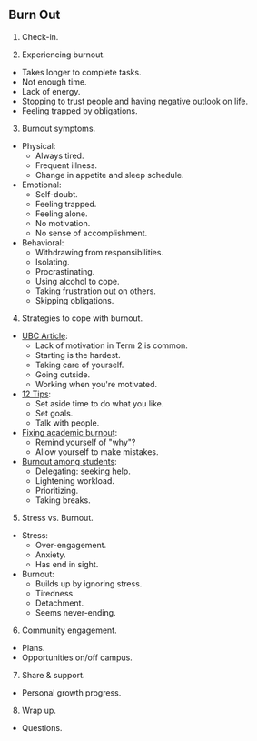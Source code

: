 ## Burn Out

1. Check-in.

2. Experiencing burnout.
- Takes longer to complete tasks.
- Not enough time.
- Lack of energy.
- Stopping to trust people and having negative outlook on life.
- Feeling trapped by obligations.

3. Burnout symptoms.
- Physical:
    * Always tired.
    * Frequent illness.
    * Change in appetite and sleep schedule.
- Emotional:
    * Self-doubt.
    * Feeling trapped.
    * Feeling alone.
    * No motivation.
    * No sense of accomplishment.
- Behavioral:
    * Withdrawing from responsibilities.
    * Isolating.
    * Procrastinating.
    * Using alcohol to cope.
    * Taking frustration out on others.
    * Skipping obligations.

4. Strategies to cope with burnout.
- [UBC Article](https://learningcommons.ubc.ca/overcoming-term-2-ways-to-tackle-burnout-near-the-end-of-the-academic-year/):
    * Lack of motivation in Term 2 is common.
    * Starting is the hardest.
    * Taking care of yourself.
    * Going outside.
    * Working when you're motivated.
- [12 Tips](https://www.rit.edu/admissions/blog/12-tips-avoid-academic-burnout):
    * Set aside time to do what you like.
    * Set goals.
    * Talk with people.
- [Fixing academic burnout](https://www.forbes.com/sites/traversmark/2023/03/23/a-psychologist-offers-2-tips-to-protect-yourself-from-an-academic-burnout/?sh=29445a477550):
    * Remind yourself of "why"?
    * Allow yourself to make mistakes.
- [Burnout among students](https://www.malvernbh.com/blog/burnout-among-college-students/):
    * Delegating: seeking help.
    * Lightening workload.
    * Prioritizing.
    * Taking breaks.

5. Stress vs. Burnout.
- Stress:
    * Over-engagement.
    * Anxiety.
    * Has end in sight.
- Burnout:
    * Builds up by ignoring stress.
    * Tiredness.
    * Detachment.
    * Seems never-ending.

6. Community engagement.
- Plans.
- Opportunities on/off campus.

7. Share & support.
- Personal growth progress.

8. Wrap up.
- Questions.

